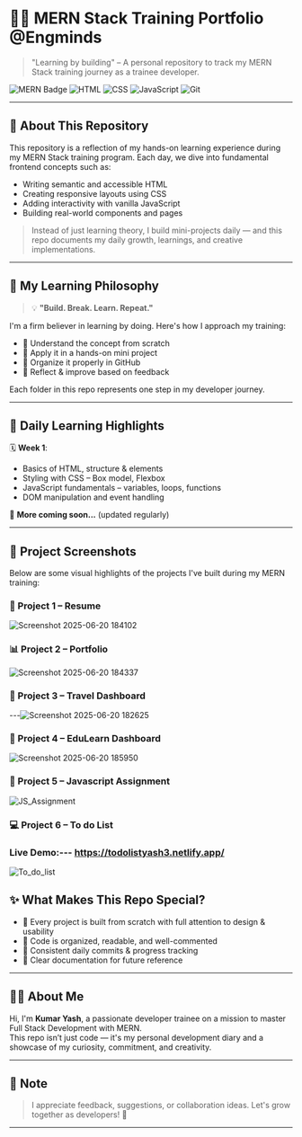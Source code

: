 # 👨‍💻 MERN Stack Training Portfolio @Engminds

> "Learning by building" – A personal repository to track my MERN Stack training journey as a trainee developer.

![MERN Badge](https://img.shields.io/badge/MERN-Training-blueviolet?style=flat-square&logo=react)
![HTML](https://img.shields.io/badge/HTML-%3C%2F%3E-orange?logo=html5) 
![CSS](https://img.shields.io/badge/CSS-%23-blue?logo=css3)
![JavaScript](https://img.shields.io/badge/JavaScript-ES6-yellow?logo=javascript)
![Git](https://img.shields.io/badge/Git-Enabled-informational?logo=git)

---

## 📖 About This Repository

This repository is a reflection of my hands-on learning experience during my MERN Stack training program. Each day, we dive into fundamental frontend concepts such as:

- Writing semantic and accessible HTML  
- Creating responsive layouts using CSS  
- Adding interactivity with vanilla JavaScript  
- Building real-world components and pages  

> Instead of just learning theory, I build mini-projects daily — and this repo documents my daily growth, learnings, and creative implementations.

---

## 🚀 My Learning Philosophy

> 💡 **"Build. Break. Learn. Repeat."**

I'm a firm believer in learning by doing. Here's how I approach my training:

- 🧠 Understand the concept from scratch  
- 🔨 Apply it in a hands-on mini project  
- 📂 Organize it properly in GitHub  
- 🧾 Reflect & improve based on feedback  

Each folder in this repo represents one step in my developer journey.

---

## 📆 Daily Learning Highlights

🗓️ **Week 1**:  
- Basics of HTML, structure & elements  
- Styling with CSS – Box model, Flexbox  
- JavaScript fundamentals – variables, loops, functions  
- DOM manipulation and event handling  

🔄 **More coming soon...** (updated regularly)

---

## 📸 Project Screenshots

Below are some visual highlights of the projects I've built during my MERN training:

<!-- Upload screenshots to the 'screenshots/' folder and use correct file names -->

### 🧪 Project 1 – Resume 
![Screenshot 2025-06-20 184102](https://github.com/user-attachments/assets/a292d388-6d85-4e80-915a-94629c6872b4)

### 📊 Project 2 – Portfolio 
![Screenshot 2025-06-20 184337](https://github.com/user-attachments/assets/ae6414a0-1ea4-48c3-812c-907bb40cdc00)

### 🛒 Project 3 – Travel Dashboard  
---![Screenshot 2025-06-20 182625](https://github.com/user-attachments/assets/a9272eb2-e9e3-4dbf-a751-a2bc32acceb2)

### 🧪 Project 4 – EduLearn Dashboard  

![Screenshot 2025-06-20 185950](https://github.com/user-attachments/assets/2161f60a-2ed4-474b-8a87-f361bbdf7148)

### 📃 Project 5 – Javascript Assignment 

![JS_Assignment](https://github.com/user-attachments/assets/80daa1f3-b0e2-44af-ba55-02a69abbf1de)

### 💻 Project 6 – To do List
### Live Demo:--- https://todolistyash3.netlify.app/

![To_do_list](https://github.com/user-attachments/assets/c1352e6e-e8ea-4a3e-83d0-e52c9b5743a7)




## ✨ What Makes This Repo Special?

- 🧩 Every project is built from scratch with full attention to design & usability  
- 📌 Code is organized, readable, and well-commented  
- 🔁 Consistent daily commits & progress tracking  
- 📝 Clear documentation for future reference  

---

## 🙋‍♂️ About Me

Hi, I'm **Kumar Yash**, a passionate developer trainee on a mission to master Full Stack Development with MERN.  
This repo isn’t just code — it's my personal development diary and a showcase of my curiosity, commitment, and creativity.

---

## 📢 Note

> I appreciate feedback, suggestions, or collaboration ideas. Let's grow together as developers! 🌱

---
